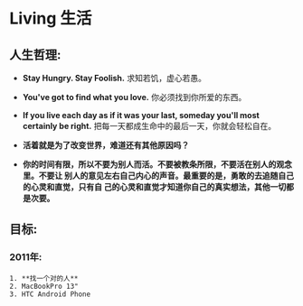Living 生活
===========

## 人生哲理:
- **Stay Hungry. Stay Foolish.**
        求知若饥，虚心若愚。
- **You've got to find what you love.**
        你必须找到你所爱的东西。
- **If you live each day as if it was your last, someday you'll most certainly be right.**
        把每一天都成生命中的最后一天，你就会轻松自在。

- **活着就是为了改变世界，难道还有其他原因吗？**

- **你的时间有限，所以不要为别人而活。不要被教条所限，不要活在别人的观念里。不要让
别人的意见左右自己内心的声音。最重要的是，勇敢的去追随自己的心灵和直觉，只有自
己的心灵和直觉才知道你自己的真实想法，其他一切都是次要。**

## 目标:

### 2011年:
    1. **找一个对的人**
    2. MacBookPro 13"
    3. HTC Android Phone
